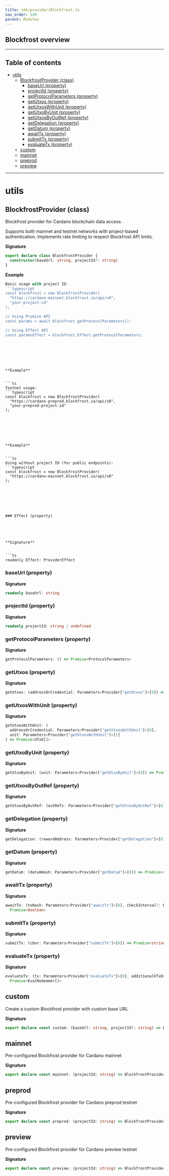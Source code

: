 ```yaml
---
title: sdk/provider/Blockfrost.ts
nav_order: 149
parent: Modules
---
```


## Blockfrost overview

---

<h2 class="text-delta">Table of contents</h2>

- [utils](#utils)
  - [BlockfrostProvider (class)](#blockfrostprovider-class)
    - [baseUrl (property)](#baseurl-property)
    - [projectId (property)](#projectid-property)
    - [getProtocolParameters (property)](#getprotocolparameters-property)
    - [getUtxos (property)](#getutxos-property)
    - [getUtxosWithUnit (property)](#getutxoswithunit-property)
    - [getUtxoByUnit (property)](#getutxobyunit-property)
    - [getUtxosByOutRef (property)](#getutxosbyoutref-property)
    - [getDelegation (property)](#getdelegation-property)
    - [getDatum (property)](#getdatum-property)
    - [awaitTx (property)](#awaittx-property)
    - [submitTx (property)](#submittx-property)
    - [evaluateTx (property)](#evaluatetx-property)
  - [custom](#custom)
  - [mainnet](#mainnet)
  - [preprod](#preprod)
  - [preview](#preview)

---

# utils

## BlockfrostProvider (class)

Blockfrost provider for Cardano blockchain data access.

Supports both mainnet and testnet networks with project-based authentication.
Implements rate limiting to respect Blockfrost API limits.

**Signature**

```ts
export declare class BlockfrostProvider {
  constructor(baseUrl: string, projectId?: string)
}
```

**Example**

````ts
Basic usage with project ID:
```typescript
const blockfrost = new BlockfrostProvider(
  "https://cardano-mainnet.blockfrost.io/api/v0",
  "your-project-id"
);

// Using Promise API
const params = await blockfrost.getProtocolParameters();

// Using Effect API
const paramsEffect = blockfrost.Effect.getProtocolParameters;
````

````






**Example**


```ts
Testnet usage:
```typescript
const blockfrost = new BlockfrostProvider(
  "https://cardano-preprod.blockfrost.io/api/v0",
  "your-preprod-project-id"
);
````

````






**Example**


```ts
Using without project ID (for public endpoints):
```typescript
const blockfrost = new BlockfrostProvider(
  "https://cardano-mainnet.blockfrost.io/api/v0"
);
````

````






### Effect (property)





**Signature**


```ts
readonly Effect: ProviderEffect
````

### baseUrl (property)

**Signature**

```ts
readonly baseUrl: string
```

### projectId (property)

**Signature**

```ts
readonly projectId: string | undefined
```

### getProtocolParameters (property)

**Signature**

```ts
getProtocolParameters: () => Promise<ProtocolParameters>
```

### getUtxos (property)

**Signature**

```ts
getUtxos: (addressOrCredential: Parameters<Provider["getUtxos"]>[0]) => Promise<UTxO[]>
```

### getUtxosWithUnit (property)

**Signature**

```ts
getUtxosWithUnit: (
  addressOrCredential: Parameters<Provider["getUtxosWithUnit"]>[0],
  unit: Parameters<Provider["getUtxosWithUnit"]>[1]
) => Promise<UTxO[]>
```

### getUtxoByUnit (property)

**Signature**

```ts
getUtxoByUnit: (unit: Parameters<Provider["getUtxoByUnit"]>[0]) => Promise<UTxO>
```

### getUtxosByOutRef (property)

**Signature**

```ts
getUtxosByOutRef: (outRefs: Parameters<Provider["getUtxosByOutRef"]>[0]) => Promise<UTxO[]>
```

### getDelegation (property)

**Signature**

```ts
getDelegation: (rewardAddress: Parameters<Provider["getDelegation"]>[0]) => Promise<Delegation>
```

### getDatum (property)

**Signature**

```ts
getDatum: (datumHash: Parameters<Provider["getDatum"]>[0]) => Promise<string>
```

### awaitTx (property)

**Signature**

```ts
awaitTx: (txHash: Parameters<Provider["awaitTx"]>[0], checkInterval?: Parameters<Provider["awaitTx"]>[1]) =>
  Promise<boolean>
```

### submitTx (property)

**Signature**

```ts
submitTx: (cbor: Parameters<Provider["submitTx"]>[0]) => Promise<string>
```

### evaluateTx (property)

**Signature**

```ts
evaluateTx: (tx: Parameters<Provider["evaluateTx"]>[0], additionalUTxOs?: Parameters<Provider["evaluateTx"]>[1]) =>
  Promise<EvalRedeemer[]>
```

## custom

Create a custom Blockfrost provider with custom base URL

**Signature**

```ts
export declare const custom: (baseUrl: string, projectId?: string) => BlockfrostProvider
```

## mainnet

Pre-configured Blockfrost provider for Cardano mainnet

**Signature**

```ts
export declare const mainnet: (projectId: string) => BlockfrostProvider
```

## preprod

Pre-configured Blockfrost provider for Cardano preprod testnet

**Signature**

```ts
export declare const preprod: (projectId: string) => BlockfrostProvider
```

## preview

Pre-configured Blockfrost provider for Cardano preview testnet

**Signature**

```ts
export declare const preview: (projectId: string) => BlockfrostProvider
```
